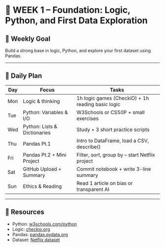 # 📅 WEEK 1 – Foundation: Logic, Python, and First Data Exploration

## 🧠 Weekly Goal
Build a strong base in logic, Python, and explore your first dataset using Pandas.

---

## 📍 Daily Plan

| Day    | Focus                         | Tasks                                               |
|--------|-------------------------------|-----------------------------------------------------|
| Mon    | Logic & thinking              | 1h logic games (CheckiO) + 1h reading basic logic   |
| Tue    | Python: Variables & I/O       | W3Schools or CS50P + small exercises                |
| Wed    | Python: Lists & Dictionaries  | Study + 3 short practice scripts                    |
| Thu    | Pandas Pt.1                   | Intro to DataFrame, load a CSV, describe()         |
| Fri    | Pandas Pt.2 + Mini Project    | Filter, sort, group by – start Netflix project     |
| Sat    | GitHub Upload + Summary       | Commit notebook + write 3-line summary             |
| Sun    | Ethics & Reading              | Read 1 article on bias or transparent AI           |

---

## 🔗 Resources
- Python: [w3schools.com/python](https://www.w3schools.com/python/)
- Logic: [checkio.org](https://checkio.org/)
- Pandas: [pandas.pydata.org](https://pandas.pydata.org/docs/)
- Dataset: [Netflix dataset](https://www.kaggle.com/datasets/shivamb/netflix-shows)
